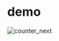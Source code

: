 # demo

![counter_next](https://user-images.githubusercontent.com/29950288/93009207-ba809d00-f5b8-11ea-8528-ea5abb6da290.gif)
